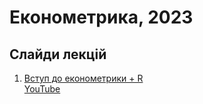 # Економетрика, 2023

## Слайди лекцій

1. [Вступ до економетрики + R](https://raw.githack.com/Aranaur/ECON23/master/lecture/01.html) <br> [YouTube](https://www.youtube.com/watch?v=yNX6SL4dmA0)